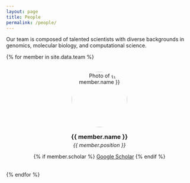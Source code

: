 ```yaml
---
layout: page
title: People
permalink: /people/
---
```


Our team is composed of talented scientists with diverse backgrounds in genomics, molecular biology, and computational science.

<div class="container" style="display: grid; grid-template-columns: repeat(auto-fit, minmax(250px, 1fr)); gap: 2rem;">
{% for member in site.data.team %}
  <div class="profile-card" style="text-align: center;">
    <img src="{{ member.avatar | relative_url }}" alt="Photo of {{ member.name }}" style="width: 150px; height: 150px; border-radius: 50%; object-fit: cover;">
    <h3 style="margin-top: 1rem; margin-bottom: 0.25rem;">{{ member.name }}</h3>
    <p style="font-style: italic; margin-top: 0;">{{ member.position }}</p>
    {% if member.scholar %}
      <a href="https://scholar.google.com/citations?user={{ member.scholar }}" target="_blank" rel="noopener noreferrer">Google Scholar</a>
    {% endif %}
  </div>
{% endfor %}
</div>
